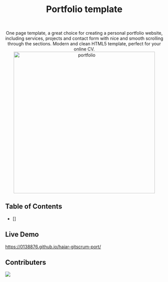 
<h1 align="center"> Portfolio template </h1> <br>
<p align="center">
One page template, a great choice for creating a personal portfolio website, including services, projects and contact form with nice and smooth scrolling through the sections. Modern and clean HTML5 template, perfect for your online CV.
  <a href="https://0138876.github.io/hajar-gitscrum-port/">
    <img alt="portfolio" title="portfolio" src="https://imgur.com/a/aTe0sje" width="450">
  </a>
</p>

## Table of Contents
- []
## Live Demo
https://0138876.github.io/hajar-gitscrum-port/

## Contributers

<a href = "https://github.com/0138876">
  <img src = "https://avatars.githubusercontent.com/u/71692561?v=4/>
</a>
<a href = "https://github.com/bkuppeveld-edu">
  <img src = "https://avatars.githubusercontent.com/u/74912072?v=4/>
</a>



